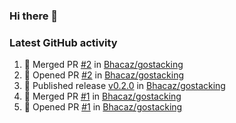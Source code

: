### Hi there 👋


### Latest GitHub activity
<!--START_SECTION:activity-->
1. 🎉 Merged PR [#2](https://github.com/Bhacaz/gostacking/pull/2) in [Bhacaz/gostacking](https://github.com/Bhacaz/gostacking)
2. 💪 Opened PR [#2](https://github.com/Bhacaz/gostacking/pull/2) in [Bhacaz/gostacking](https://github.com/Bhacaz/gostacking)
3. 🚀 Published release [v0.2.0](https://github.com/Bhacaz/gostacking/releases/tag/v0.2.0) in [Bhacaz/gostacking](https://github.com/Bhacaz/gostacking)
4. 🎉 Merged PR [#1](https://github.com/Bhacaz/gostacking/pull/1) in [Bhacaz/gostacking](https://github.com/Bhacaz/gostacking)
5. 💪 Opened PR [#1](https://github.com/Bhacaz/gostacking/pull/1) in [Bhacaz/gostacking](https://github.com/Bhacaz/gostacking)
<!--END_SECTION:activity-->

<!--
**Bhacaz/bhacaz** is a ✨ _special_ ✨ repository because its `README.md` (this file) appears on your GitHub profile.

Here are some ideas to get you started:

- 🔭 I’m currently working on ...
- 🌱 I’m currently learning ...
- 👯 I’m looking to collaborate on ...
- 🤔 I’m looking for help with ...
- 💬 Ask me about ...
- 📫 How to reach me: ...
- 😄 Pronouns: ...
- ⚡ Fun fact: ...
-->
